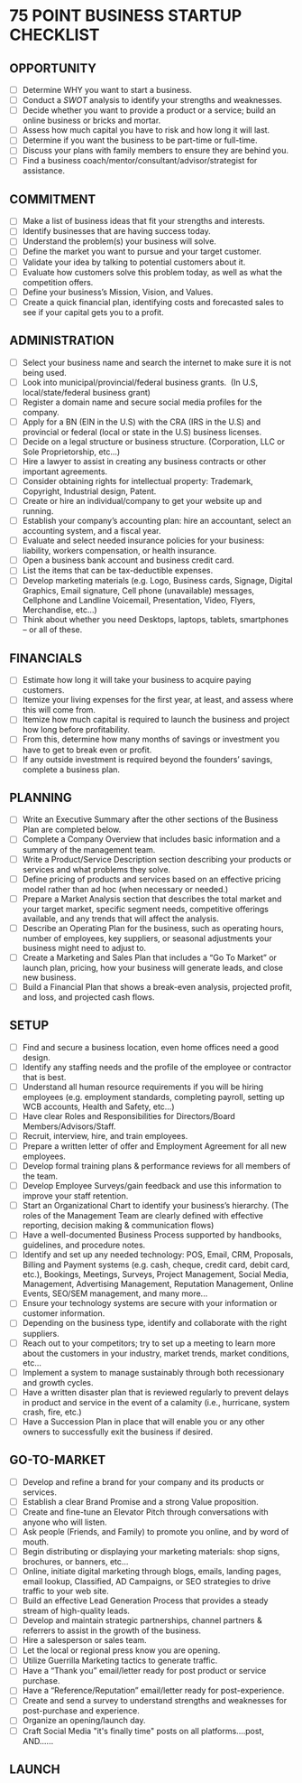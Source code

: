 # 75 POINT BUSINESS STARTUP CHECKLIST

## OPPORTUNITY

- [ ] Determine WHY you want to start a business.
- [ ] Conduct a *SWOT* analysis to identify your strengths and weaknesses.
- [ ] Decide whether you want to provide a product or a service; build an online business or bricks and mortar.
- [ ] Assess how much capital you have to risk and how long it will last.
- [ ] Determine if you want the business to be part-time or full-time.
- [ ] Discuss your plans with family members to ensure they are behind you.
- [ ] Find a business coach/mentor/consultant/advisor/strategist for assistance.

## COMMITMENT

- [ ] Make a list of business ideas that fit your strengths and interests.
- [ ] Identify businesses that are having success today.
- [ ] Understand the problem(s) your business will solve.
- [ ] Define the market you want to pursue and your target customer.
- [ ] Validate your idea by talking to potential customers about it.
- [ ] Evaluate how customers solve this problem today, as well as what the competition offers.
- [ ] Define your business’s Mission, Vision, and Values.
- [ ] Create a quick financial plan, identifying costs and forecasted sales to see if your capital gets you to a profit.

## ADMINISTRATION

- [ ] Select your business name and search the internet to make sure it is not being used.
- [ ] Look into municipal/provincial/federal business grants.  (In U.S, local/state/federal business grant)
- [ ] Register a domain name and secure social media profiles for the company.
- [ ] Apply for a BN (EIN in the U.S) with the CRA (IRS in the U.S) and provincial or federal (local or state in the U.S) business licenses.
- [ ] Decide on a legal structure or business structure. (Corporation, LLC or Sole Proprietorship, etc...)
- [ ] Hire a lawyer to assist in creating any business contracts or other important agreements.
- [ ] Consider obtaining rights for intellectual property: Trademark, Copyright, Industrial design, Patent.
- [ ] Create or hire an individual/company to get your website up and running.
- [ ] Establish your company’s accounting plan: hire an accountant, select an accounting system, and a fiscal year.
- [ ] Evaluate and select needed insurance policies for your business: liability, workers compensation, or health insurance.
- [ ] Open a business bank account and business credit card.
- [ ] List the items that can be tax-deductible expenses.
- [ ] Develop marketing materials (e.g. Logo, Business cards, Signage, Digital Graphics, Email signature, Cell phone (unavailable) messages, Cellphone and Landline Voicemail, Presentation, Video, Flyers, Merchandise, etc…)
- [ ] Think about whether you need Desktops, laptops, tablets, smartphones – or all of these.

## FINANCIALS

- [ ] Estimate how long it will take your business to acquire paying customers.
- [ ] Itemize your living expenses for the first year, at least, and assess where this will come from.
- [ ] Itemize how much capital is required to launch the business and project how long before profitability.
- [ ] From this, determine how many months of savings or investment you have to get to break even or profit.
- [ ] If any outside investment is required beyond the founders’ savings, complete a business plan.

## PLANNING

- [ ] Write an Executive Summary after the other sections of the Business Plan are completed below.
- [ ] Complete a Company Overview that includes basic information and a summary of the management team.
- [ ] Write a Product/Service Description section describing your products or services and what problems they solve.
- [ ] Define pricing of products and services based on an effective pricing model rather than ad hoc (when necessary or needed.)
- [ ] Prepare a Market Analysis section that describes the total market and your target market, specific segment needs, competitive offerings available, and any trends that will affect the analysis.
- [ ] Describe an Operating Plan for the business, such as operating hours, number of employees, key suppliers, or seasonal adjustments your business might need to adjust to.
- [ ] Create a Marketing and Sales Plan that includes a “Go To Market” or launch plan, pricing, how your business will generate leads, and close new business.
- [ ] Build a Financial Plan that shows a break-even analysis, projected profit, and loss, and projected cash flows.

## SETUP

- [ ] Find and secure a business location, even home offices need a good design.
- [ ] Identify any staffing needs and the profile of the employee or contractor that is best.
- [ ] Understand all human resource requirements if you will be hiring employees (e.g. employment standards, completing payroll, setting up WCB accounts, Health and Safety, etc…)
- [ ] Have clear Roles and Responsibilities for Directors/Board Members/Advisors/Staff.
- [ ] Recruit, interview, hire, and train employees.
- [ ] Prepare a written letter of offer and Employment Agreement for all new employees.
- [ ] Develop formal training plans & performance reviews for all members of the team.
- [ ] Develop Employee Surveys/gain feedback and use this information to improve your staff retention.
- [ ] Start an Organizational Chart to identify your business’s hierarchy. (The roles of the Management Team are clearly defined with effective reporting, decision making & communication flows)
- [ ] Have a well-documented Business Process supported by handbooks, guidelines, and procedure notes.
- [ ] Identify and set up any needed technology: POS, Email, CRM, Proposals, Billing and Payment systems (e.g. cash, cheque, credit card, debit card, etc.), Bookings, Meetings, Surveys, Project Management, Social Media, Management, Advertising Management, Reputation Management, Online Events, SEO/SEM management, and many more...
- [ ] Ensure your technology systems are secure with your information or customer information.
- [ ] Depending on the business type, identify and collaborate with the right suppliers.
- [ ] Reach out to your competitors; try to set up a meeting to learn more about the customers in your industry, market trends, market conditions, etc...
- [ ] Implement a system to manage sustainably through both recessionary and growth cycles.
- [ ] Have a written disaster plan that is reviewed regularly to prevent delays in product and service in the event of a calamity (i.e., hurricane, system crash, fire, etc.)
- [ ] Have a Succession Plan in place that will enable you or any other owners to successfully exit the business if desired.

## GO-TO-MARKET

- [ ] Develop and refine a brand for your company and its products or services.
- [ ] Establish a clear Brand Promise and a strong Value proposition.
- [ ] Create and fine-tune an Elevator Pitch through conversations with anyone who will listen.
- [ ] Ask people (Friends, and Family) to promote you online, and by word of mouth.
- [ ] Begin distributing or displaying your marketing materials: shop signs, brochures, or banners, etc...
- [ ] Online, initiate digital marketing through blogs, emails, landing pages, email lookup, Classified, AD Campaigns, or SEO strategies to drive traffic to your web site.
- [ ] Build an effective Lead Generation Process that provides a steady stream of high-quality leads.
- [ ] Develop and maintain strategic partnerships, channel partners & referrers to assist in the growth of the business.
- [ ] Hire a salesperson or sales team.
- [ ] Let the local or regional press know you are opening.
- [ ] Utilize Guerrilla Marketing tactics to generate traffic.
- [ ] Have a “Thank you” email/letter ready for post product or service purchase.
- [ ] Have a “Reference/Reputation” email/letter ready for post-experience.
- [ ] Create and send a survey to understand strengths and weaknesses for post-purchase and experience. 
- [ ] Organize an opening/launch day.
- [ ] Craft Social Media "it's finally time" posts on all platforms....post, AND......

## LAUNCH

